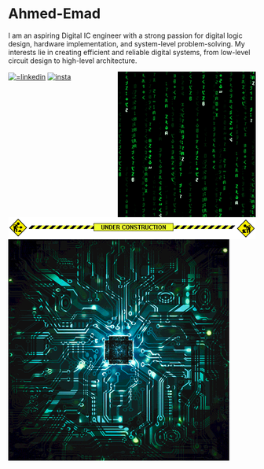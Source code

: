 # Ahmed-Emad
I am an aspiring Digital IC engineer with a strong passion for digital logic design, hardware implementation, and system-level problem-solving. My interests lie in creating efficient and reliable digital systems, from low-level circuit design to high-level architecture.


<img src = 'Adds/matrix.gif' alt = 'Awesome Matrix Code' align='right'/>


<a href="https://www.linkedin.com/in/ahmed-emad-aboelsauud" target="blank"><img align="center" src="https://raw.githubusercontent.com/rahuldkjain/github-profile-readme-generator/master/src/images/icons/Social/linked-in-alt.svg" alt="=linkedin" height="30" width="40" /></a>
<a href="https://www.instagram.com/_ahmeedemad/" target="blank"><img align="center" src="https://raw.githubusercontent.com/rahuldkjain/github-profile-readme-generator/master/src/images/icons/Social/instagram.svg" alt="insta" height="30" width="40" /></a>

<img src = 'Adds/under-construction.gif' alt = 'construct' align='Center'/>

<img src = 'Adds/Ic.webp' alt = 'ic' align='left'/>


